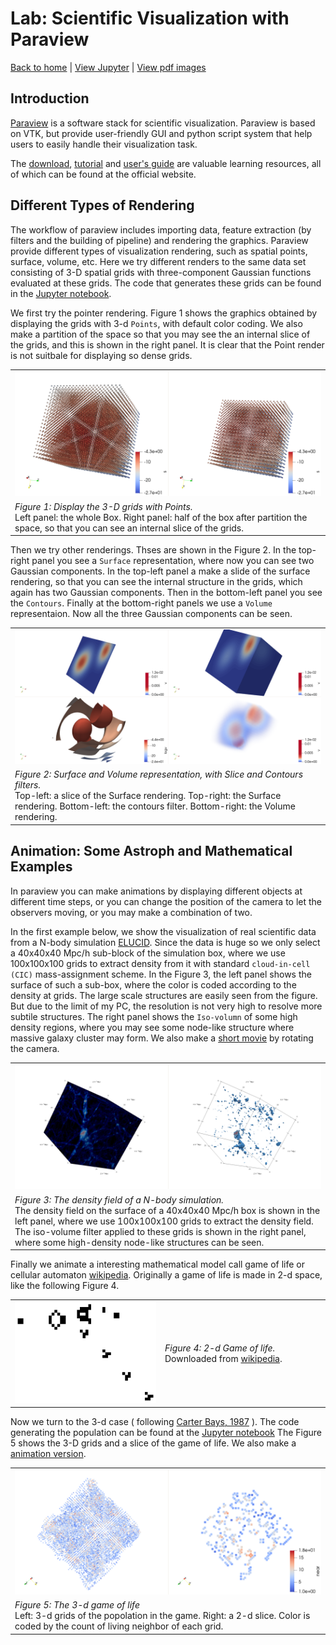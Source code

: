 # Lab: Scientific Visualization with Paraview

[Back to home](https://github.com/ChenYangyao/N-Body-Course) | [View Jupyter](./out/perf_measure.ipynb) | [View pdf images](./out)

## Introduction

[Paraview](https://www.paraview.org/) is a software stack for scientific visualization. Paraview is based on VTK, but provide user-friendly GUI and python script system that help users to easily handle their visualization task.

The [download](https://www.paraview.org/download/), [tutorial](https://www.paraview.org/tutorials/) and [user's guide](https://www.paraview.org/paraview-guide) are valuable learning resources, all of which can be found at the official website.

## Different Types of Rendering

The workflow of paraview includes importing data, feature extraction (by filters and the building of pipeline) and rendering the graphics. Paraview provide different types of visualization rendering, such as spatial points, surface, volume, etc. Here we try different renders to the same data set consisting of 3-D spatial grids with three-component Gaussian functions evaluated at these grids. The code that generates these grids can be found in the [Jupyter notebook](http://localhost:8889/notebooks/Lab.ipynb).

We first try the pointer rendering. Figure 1 shows the graphics obtained by displaying the grids with 3-d `Points`, with default color coding. We also make a partition of the space so that you may see the an internal slice of the grids, and this is shown in the right panel. It is clear that the Point render is not suitbale for displaying so dense grids.

<table><tr>
    <td><img src="./out/3gaussian_points.png"></td></tr><tr>
    <td><em>Figure 1: Display the 3-D grids with Points.</em><br> 
    Left panel: the whole Box. Right panel: half of the box after partition the space, so that you can see an internal slice of the grids. </td>
</tr></table>

Then we try other renderings. Thses are shown in the Figure 2. In the top-right panel you see a `Surface` representation, where now you can see two Gaussian components. In the top-left panel a make a slide of the surface rendering, so that you can see the internal structure in the grids, which again has two Gaussian components. Then in the bottom-left panel you see the `Contours`. Finally at the bottom-right panels we use a `Volume` representaion. Now all the three Gaussian components can be seen.

<table><tr>
    <td><img src="./out/3gaussian_grids.png"></td></tr><tr>
    <td><em>Figure 2: Surface and Volume representation, with Slice and Contours filters. </em><br> 
        Top-left: a slice of the Surface rendering. Top-right: the Surface rendering. Bottom-left: the contours filter. Bottom-right: the Volume rendering. </td>
</tr></table>

## Animation: Some Astroph and Mathematical Examples

In paraview you can make animations by displaying different objects at different time steps, or you can change the position of the camera to let the observers moving, or you may make a combination of two.

In the first example below, we show the visualization of real scientific data from a N-body simulation [ELUCID]((http://stacks.iop.org/0004-637X/831/i=2/a=164?key=crossref.7263525aa9855196b4f2f603a9360323)). Since the data is huge so we only select a 40x40x40 Mpc/h sub-block of the simulation box, where we use 100x100x100 grids to extract density from it with standard `cloud-in-cell (CIC)` mass-assignment scheme. In the Figure 3, the left panel shows the surface of such a sub-box, where the color is coded according to the density at grids. The large scale structures are easily seen from the figure. But due to the limit of my PC, the resolution is not very high to resolve more subtile structures. The right panel shows the `Iso-volumn` of some high density regions, where you may see some node-like structure where massive galaxy cluster may form. We also make a [short movie](./out/elucis_mesh_N100_L39.avi) by rotating the camera.

<table><tr>
    <td><img src="./out/elucid_mesh_N100_L39.png"></td></tr><tr>
    <td><em>Figure 3: The density field of a N-body simulation. </em><br> 
        The density field on the surface of a 40x40x40 Mpc/h box is shown in the left panel, where we use 100x100x100 grids to extract the density field. The iso-volume filter applied to these grids is shown in the right panel, where some high-density node-like structures can be seen. 
    </td>
</tr></table>

Finally we animate a interesting mathematical model call game of life or cellular automaton [wikipedia](https://en.wikipedia.org/wiki/Cellular_automaton). Originally a game of life is made in 2-d space, like the following Figure 4.

<table><tr>
    <td><img src="./out/Gospers_glider_gun.gif"></td>
    <td width="250"><em>Figure 4: 2-d Game of life.</em> 
    Downloaded from <a href="https://en.wikipedia.org/wiki/Cellular_automaton">wikipedia</a>.
    </td>
</tr></table>

Now we turn to the 3-d case ( following [Carter Bays, 1987](https://wpmedia.wolfram.com/uploads/sites/13/2018/02/01-3-1.pdf) ). The code generating the population can be found at the [Jupyter notebook](./out/Lab.ipynb) The Figure 5 shows the 3-D grids and a slice of the game of life. We also make a [animation version](./out/game_of_life_N40_Rule5866.avi).

<table><tr>
    <td><img src="./out/game_of_life_N40_Rule5866.png"></td></tr><tr>
    <td><em>Figure 5: The 3-d game of life </em><br> 
        Left: 3-d grids of the popolation in the game. Right: a 2-d slice. Color is coded by the count of living neighbor of each grid.
    </td>
</tr></table>